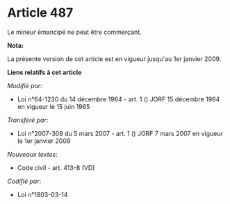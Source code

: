 # Article 487

Le mineur émancipé ne peut être commerçant.

**Nota:**

La présente version de cet article est en vigueur jusqu'au 1er janvier 2009.

**Liens relatifs à cet article**

_Modifié par_:

  - Loi n°64-1230 du 14 décembre 1964 - art. 1 () JORF 15 décembre 1964 en vigueur le 15 juin 1965

_Transféré par_:

  - Loi n°2007-308 du 5 mars 2007 - art. 1 () JORF 7 mars 2007 en vigueur le 1er janvier 2009

_Nouveaux textes_:

  - Code civil - art. 413-8 (VD)

_Codifié par_:

  - Loi n°1803-03-14
